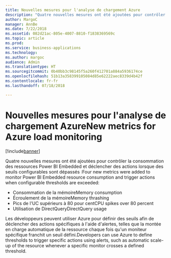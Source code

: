 ```yaml
---
title: Nouvelles mesures pour l'analyse de chargement Azure
description: "Quatre nouvelles mesures ont été ajoutées pour contrôler la consommation des ressources Power BI Embedded et déclencher des actions lorsque des seuils configurables sont dépassés."
author: MargoC
manager: AnnBe
ms.date: 7/22/2018
ms.assetid: 082d21ac-805e-4007-8810-f1838369569c
ms.topic: article
ms.prod: 
ms.service: business-applications
ms.technology: 
ms.author: margoc
audience: Admin
ms.translationtype: HT
ms.sourcegitcommit: 0b40bb3c98145f5a260f412701a884a5936174ce
ms.openlocfilehash: 51b13a358399105084d85e62222aec8339d4b42f
ms.contentlocale: fr-fr
ms.lasthandoff: 07/18/2018

---
```

#  <a name="new-metrics-for-azure-load-monitoring"></a><span data-ttu-id="6745d-103">Nouvelles mesures pour l'analyse de chargement Azure</span><span class="sxs-lookup"><span data-stu-id="6745d-103">New metrics for Azure load monitoring</span></span>

[!include[banner](../../../includes/banner.md)]

<span data-ttu-id="6745d-104">Quatre nouvelles mesures ont été ajoutées pour contrôler la consommation des ressources Power BI Embedded et déclencher des actions lorsque des seuils configurables sont dépassés :</span><span class="sxs-lookup"><span data-stu-id="6745d-104">Four new metrics were added to monitor Power BI Embedded resource consumption and trigger actions when configurable thresholds are exceeded:</span></span>

- <span data-ttu-id="6745d-105">Consommation de la mémoire</span><span class="sxs-lookup"><span data-stu-id="6745d-105">Memory consumption</span></span>
- <span data-ttu-id="6745d-106">Écroulement de la mémoire</span><span class="sxs-lookup"><span data-stu-id="6745d-106">Memory thrashing</span></span>
- <span data-ttu-id="6745d-107">Pics de l'UC supérieurs à 80 pour cent</span><span class="sxs-lookup"><span data-stu-id="6745d-107">CPU spikes over 80 percent</span></span>
- <span data-ttu-id="6745d-108">Utilisation de DirectQuery</span><span class="sxs-lookup"><span data-stu-id="6745d-108">DirectQuery usage</span></span>

<span data-ttu-id="6745d-109">Les développeurs peuvent utiliser Azure pour définir des seuils afin de déclencher des actions spécifiques à l'aide d'alertes, telles que la montée en charge automatique de la ressource chaque fois qu'un moniteur spécifique franchit un seuil défini.</span><span class="sxs-lookup"><span data-stu-id="6745d-109">Developers can use Azure to define thresholds to trigger specific actions using alerts, such as automatic scale-up of the resource whenever a specific monitor crosses a defined threshold.</span></span>

